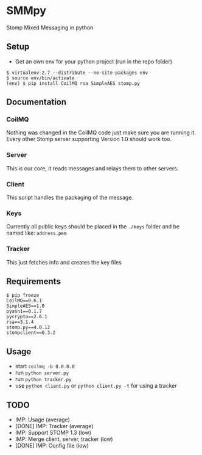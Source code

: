 # SMMpy
Stomp Mixed Messaging in python

## Setup
- Get an own env for your python project (run in the repo folder)
```
$ virtualenv-2.7 --distribute --no-site-packages env
$ source env/bin/activate
(env) $ pip install CoilMQ rsa SimpleAES stomp.py
```

## Documentation
### CoilMQ
Nothing was changed in the CoilMQ code just make sure you are running it.
Every other Stomp server supporting Version 1.0 should work too.

### Server
This is our core, it reads messages and relays them to other servers.

### Client
This script handles the packaging of the message.

### Keys
Currently all public keys should be placed in the `./keys` folder and be named like:
`address.pem`

### Tracker
This just fetches info and creates the key files

## Requirements
```
$ pip freeze
CoilMQ==0.6.1
SimpleAES==1.0
pyasn1==0.1.7
pycrypto==2.6.1
rsa==3.1.4
stomp.py==4.0.12
stompclient==0.3.2
```

## Usage
- start `coilmq -b 0.0.0.0`
- run `python server.py`
- run `python tracker.py`
- use `python client.py` or `python client.py -t` for using a tracker

## TODO
* IMP: Usage (average)
* [DONE] IMP: Tracker (average)
* IMP: Support STOMP 1.3 (low)
* IMP: Merge client, server, tracker (low)
* [DONE] IMP: Config file (low)
